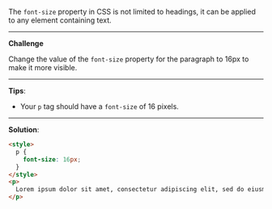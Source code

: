 The `font-size` property in CSS is not limited to headings, it can be applied to any element containing text.

---
**Challenge**

Change the value of the `font-size` property for the paragraph to 16px to make it more visible.

---
**Tips**:

- Your `p` tag should have a `font-size` of 16 pixels.

---
**Solution**:
```html
<style>
  p {
    font-size: 16px;
  }
</style>
<p>
  Lorem ipsum dolor sit amet, consectetur adipiscing elit, sed do eiusmod tempor incididunt ut labore et dolore magna aliqua. Ut enim ad minim veniam, quis nostrud exercitation ullamco laboris nisi ut aliquip ex ea commodo consequat. Duis aute irure dolor in reprehenderit in voluptate velit esse cillum dolore eu fugiat nulla pariatur.
</p>
```